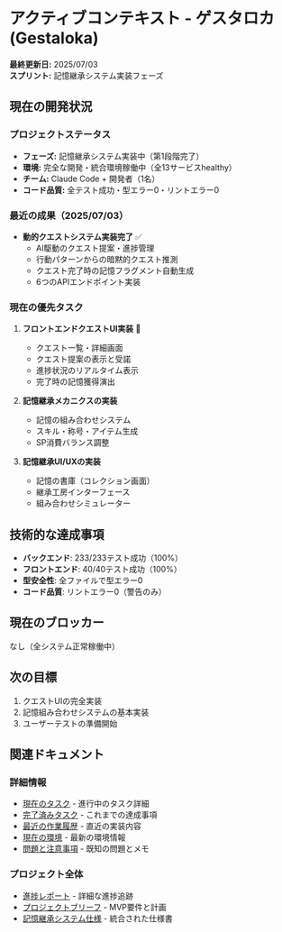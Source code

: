 # アクティブコンテキスト - ゲスタロカ (Gestaloka)

**最終更新日:** 2025/07/03  
**スプリント:** 記憶継承システム実装フェーズ

## 現在の開発状況

### プロジェクトステータス
- **フェーズ:** 記憶継承システム実装中（第1段階完了）
- **環境:** 完全な開発・統合環境稼働中（全13サービスhealthy）
- **チーム:** Claude Code + 開発者（1名）
- **コード品質:** 全テスト成功・型エラー0・リントエラー0

### 最近の成果（2025/07/03）
- **動的クエストシステム実装完了** ✅
  - AI駆動のクエスト提案・進捗管理
  - 行動パターンからの暗黙的クエスト推測
  - クエスト完了時の記憶フラグメント自動生成
  - 6つのAPIエンドポイント実装

### 現在の優先タスク
1. **フロントエンドクエストUI実装** 🎯
   - クエスト一覧・詳細画面
   - クエスト提案の表示と受諾
   - 進捗状況のリアルタイム表示
   - 完了時の記憶獲得演出

2. **記憶継承メカニクスの実装**
   - 記憶の組み合わせシステム
   - スキル・称号・アイテム生成
   - SP消費バランス調整

3. **記憶継承UI/UXの実装**
   - 記憶の書庫（コレクション画面）
   - 継承工房インターフェース
   - 組み合わせシミュレーター

## 技術的な達成事項
- **バックエンド**: 233/233テスト成功（100%）
- **フロントエンド**: 40/40テスト成功（100%）
- **型安全性**: 全ファイルで型エラー0
- **コード品質**: リントエラー0（警告のみ）

## 現在のブロッカー
なし（全システム正常稼働中）

## 次の目標
1. クエストUIの完全実装
2. 記憶組み合わせシステムの基本実装
3. ユーザーテストの準備開始

## 関連ドキュメント

### 詳細情報
- [現在のタスク](./current_tasks.md) - 進行中のタスク詳細
- [完了済みタスク](./completedTasks.md) - これまでの達成事項
- [最近の作業履歴](./recentWork.md) - 直近の実装内容
- [現在の環境](./current_environment.md) - 最新の環境情報
- [問題と注意事項](./issuesAndNotes.md) - 既知の問題とメモ

### プロジェクト全体
- [進捗レポート](../progressReports/) - 詳細な進捗追跡
- [プロジェクトブリーフ](../projectbrief.md) - MVP要件と計画
- [記憶継承システム仕様](../../03_worldbuilding/game_mechanics/memoryInheritance.md) - 統合された仕様書